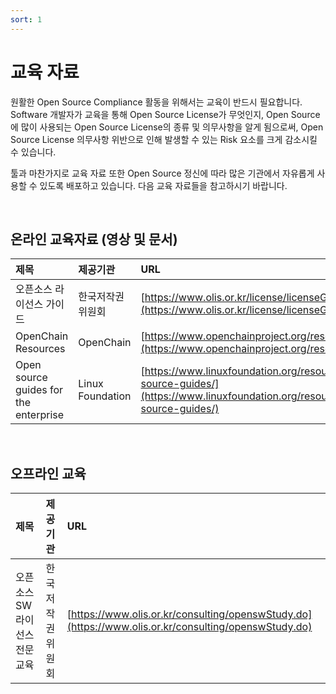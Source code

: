 ```yaml
---
sort: 1
---
```


# 교육 자료

원활한 Open Source Compliance 활동을 위해서는 교육이 반드시 필요합니다. Software 개발자가 교육을 통해 Open Source License가 무엇인지, Open Source에 많이 사용되는 Open Source License의 종류 및 의무사항을 알게 됨으로써, Open Source License 의무사항 위반으로 인해 발생할 수 있는 Risk 요소를 크게 감소시킬 수 있습니다.

툴과 마찬가지로 교육 자료 또한 Open Source 정신에 따라 많은 기관에서 자유롭게 사용할 수 있도록 배포하고 있습니다. 다음 교육 자료들을 참고하시기 바랍니다.

<br>

## 온라인 교육자료 \(영상 및 문서\)

| 제목                                  | 제공기관         | URL                                                                                                                            |
| :------------------------------------ | :--------------- | :----------------------------------------------------------------------------------------------------------------------------- |
| 오픈소스 라이선스 가이드              | 한국저작권위원회 | [https://www.olis.or.kr/license/licenseGuide.do](https://www.olis.or.kr/license/licenseGuide.do)                               |
| OpenChain Resources                   | OpenChain        | [https://www.openchainproject.org/resources](https://www.openchainproject.org/resources)                                       |
| Open source guides for the enterprise | Linux Foundation | [https://www.linuxfoundation.org/resources/open-source-guides/](https://www.linuxfoundation.org/resources/open-source-guides/) |

<br>

## 오프라인 교육

| 제목                         | 제공기관         | URL                                                                                                  |
| :--------------------------- | :--------------- | :--------------------------------------------------------------------------------------------------- |
| 오픈소스SW 라이선스 전문교육 | 한국저작권위원회 | [https://www.olis.or.kr/consulting/openswStudy.do](https://www.olis.or.kr/consulting/openswStudy.do) |
